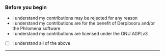 ### Before you begin

- I understand my contributions may be rejected for any reason
- I understand my contributions are for the benefit of Derpibooru and/or the Philomena software
- I understand my contributions are licensed under the GNU AGPLv3

* [ ] I understand all of the above

---

<!-- Description of changes and/or related issues goes here. -->
